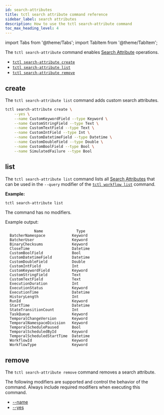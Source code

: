 ```yaml
---
id: search-attributes
title: tctl search attribute command reference
sidebar_label: search attributes
description: How to use the tctl search-attribute command
toc_max_heading_level: 4
---
```


<!-- THIS FILE IS GENERATED. DO NOT EDIT THIS FILE DIRECTLY -->

import Tabs from '@theme/Tabs';
import TabItem from '@theme/TabItem';

The `tctl search-attribute` command enables [Search Attribute](/search-attribute#) operations.

- [`tctl search-attribute create`](#create)
- [`tctl search-attribute list`](#list)
- [`tctl search-attribute remove`](#remove)

## create

The `tctl search-attribute list` command adds custom search attributes.

```bash
tctl search-attribute create \
    --yes \
    --name CustomKeywordField --type Keyword \
    --name CustomStringField --type Text \
    --name CustomTextField --type Text \
    --name CustomIntField --type Int \
    --name CustomDatetimeField --type Datetime \
    --name CustomDoubleField --type Double \
    --name CustomBoolField --type Bool \
    --name SimulatedFailure --type Bool
```

## list

The `tctl search-attribute list` command lists all [Search Attributes](/visibility#search-attribute) that can be used in the `--query` modifier of the [`tctl workflow list`](/tctl/workflow#list) command.

**Example:**

```bash
tctl search-attribute list
```

The command has no modifiers.

Example output:

```text
             Name               Type
  BatcherNamespace            Keyword
  BatcherUser                 Keyword
  BinaryChecksums             Keyword
  CloseTime                   Datetime
  CustomBoolField             Bool
  CustomDatetimeField         Datetime
  CustomDoubleField           Double
  CustomIntField              Int
  CustomKeywordField          Keyword
  CustomStringField           Text
  CustomTextField             Text
  ExecutionDuration           Int
  ExecutionStatus             Keyword
  ExecutionTime               Datetime
  HistoryLength               Int
  RunId                       Keyword
  StartTime                   Datetime
  StateTransitionCount        Int
  TaskQueue                   Keyword
  TemporalChangeVersion       Keyword
  TemporalNamespaceDivision   Keyword
  TemporalSchedulePaused      Bool
  TemporalScheduledById       Keyword
  TemporalScheduledStartTime  Datetime
  WorkflowId                  Keyword
  WorkflowType                Keyword
```

## remove

The `tctl search-attribute remove` command removes a search attribute.

The following modifiers are supported and control the behavior of the command.
Always include required modifiers when executing this command.

- [--name](/tctl/modifiers#--name)
- [--yes](/tctl/modifiers#--yes)
